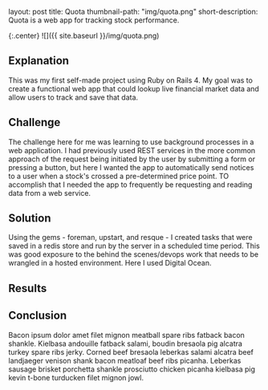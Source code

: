 
layout: post
title: Quota
thumbnail-path: "img/quota.png"
short-description: Quota is a web app for tracking stock performance.


{:.center}
![]({{ site.baseurl }}/img/quota.png)

## Explanation
This was my first self-made project using Ruby on Rails 4.  My goal was to create a functional web app that could lookup live financial market data and allow users to track and save that data. 

## Challenge

The challenge here for me was learning to use background processes in a web application.  I had previously used REST services in the more common approach of the request being initiated by the user by submitting a form or pressing a button, but here I wanted the app to automatically send notices to a user when a stock's crossed a pre-determined price point.  TO accomplish that I needed the app to frequently be requesting and reading data from a web service. 

## Solution

Using the gems - foreman, upstart, and resque - I created tasks that were saved in a redis store and run by the server in a scheduled time period.  This was good exposure to the behind the scenes/devops work that needs to be wrangled in a hosted environment.  Here I used Digital Ocean.

## Results

<!--The good-->
<!--    * TDD / Rspec -->
<!--    * Devise for user registration / authentication-->
<!--    * some basic auotmation to "test drive" app with temporary profile and data-->
<!--    * coffeescript  C|__|-->
<!--    * data driven html 5 gradients-->
<!--    * models -->
    
<!--The bad-->
<!--    * Very difficult to find sources of free reliable market data.  And when your app is built around using that data, you can get trapped in the "garbage in, garbage out" cycle.  -->
<!--    * I pushed myself to try to make this more object oriented then any of my RoR attempts.  I found myself getting tripped up in naming and structuring methods in a way that would be friendly to reuse.  -->
    
## Conclusion

Bacon ipsum dolor amet filet mignon meatball spare ribs fatback bacon shankle. Kielbasa andouille fatback salami, boudin bresaola pig alcatra turkey spare ribs jerky. Corned beef bresaola leberkas salami alcatra beef landjaeger venison shank bacon meatloaf beef ribs picanha. Leberkas sausage brisket porchetta shankle prosciutto chicken picanha kielbasa pig kevin t-bone turducken filet mignon jowl.